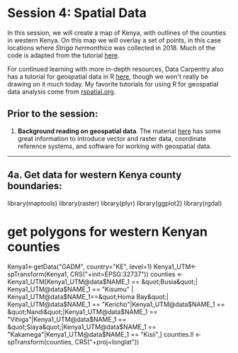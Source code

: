 # Session 4: Spatial Data 
In this session, we will create a map of Kenya, with outlines of the counties in western Kenya. On this map we will overlay a set of points, in this case locations where *Striga hermonthica* was collected in 2018.  Much of the code is adapted from the tutorial [here](https://rpubs.com/spoonerf/countrymapggplot2). 

For continued learning with more in-depth resources, Data Carpentry also has a tutorial for geospatial data in R [here](https://datacarpentry.org/r-raster-vector-geospatial/), though we won't really be drawing on it much today. My favorite tutorials for using R for geospatial data analysis come from [rspatial.org](https://rspatial.org/raster/index.html).

## Prior to the session: 
1. **Background reading on geospatial data**.  The material [here](https://datacarpentry.org/organization-geospatial/) has some great information to introduce vector and raster data, coordinate reference systems, and software for working with geospatial data. 

---

## 4a. Get data for western Kenya county boundaries:
library(maptools)
library(raster)
library(plyr)
library(ggplot2)
library(rgdal)
# get polygons for western Kenyan counties
Kenya1&lt;-getData(&quot;GADM&quot;, country=&quot;KE&quot;, level=1)
Kenya1_UTM&lt;-spTransform(Kenya1, CRS(&quot;+init=EPSG:32737&quot;))
counties &lt;-Kenya1_UTM[Kenya1_UTM@data$NAME_1 == &quot;Busia&quot;| Kenya1_UTM@data$NAME_1 == &quot;Kisumu&quot; |
Kenya1_UTM@data$NAME_1==&quot;Homa Bay&quot;| Kenya1_UTM@data$NAME_1 == &quot;Kericho&quot;|Kenya1_UTM@data$NAME_1 ==
&quot;Nandi&quot;|Kenya1_UTM@data$NAME_1 == &quot;Vihiga&quot;|Kenya1_UTM@data$NAME_1 == &quot;Siaya&quot;|Kenya1_UTM@data$NAME_1
== &quot;Kakamega&quot;|Kenya1_UTM@data$NAME_1 == &quot;Kisii&quot;,]
counties.ll &lt;- spTransform(counties, CRS(&quot;+proj=longlat&quot;))
